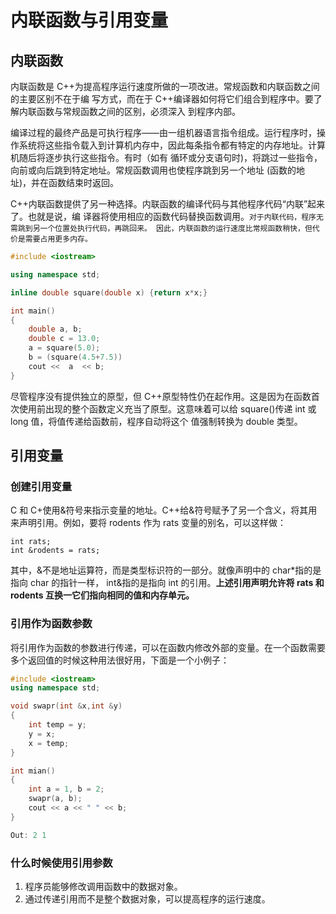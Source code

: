 # 内联函数与引用变量

## 内联函数

内联函数是 C++为提高程序运行速度所做的一项改进。常规函数和内联函数之间的主要区别不在于编
写方式，而在于 C++编译器如何将它们组合到程序中。要了解内联函数与常规函数之间的区别，必须深入
到程序内部。

编译过程的最终产品是可执行程序——由一组机器语言指令组成。运行程序时，操作系统将这些指令载入到计算机内存中，因此每条指令都有特定的内存地址。计算机随后将逐步执行这些指令。有时（如有 循环或分支语句时)，将跳过一些指令，向前或向后跳到特定地址。常规函数调用也使程序跳到另一个地址 (函数的地址)，并在函数结束时返回。

C++内联函数提供了另一种选择。内联函数的编译代码与其他程序代码“内联”起来了。也就是说，编
译器将使用相应的函数代码替换函数调用。`对于内联代码，程序无需跳到另一个位置处执行代码，再跳回来。 因此，内联函数的运行速度比常规函数稍快，但代价是需要占用更多内存。`

```cpp
#include <iostream>

using namespace std;

inline double square(double x) {return x*x;}

int main()
{
	double a, b;
	double c = 13.0;
	a = square(5.0);
	b = (square(4.5+7.5))
	cout <<  a  << b;
}
```

尽管程序没有提供独立的原型，但 C++原型特性仍在起作用。这是因为在函数首次使用前出现的整个函数定义充当了原型。这意味着可以给 square()传递 int 或 long 值，将值传递给函数前，程序自动将这个 值强制转换为 double 类型。

## 引用变量

### 创建引用变量

C 和 C+使用&符号来指示变量的地址。C++给&符号赋予了另一个含义，将其用来声明引用。例如，要将 rodents 作为 rats 变量的别名，可以这样做：

```plain
int rats;
int &rodents = rats;
```

其中，&不是地址运算符，而是类型标识符的一部分。就像声明中的 char*指的是指向 char 的指针一样， int&指的是指向 int 的引用。**上述引用声明允许将 rats 和 rodents 互换一它们指向相同的值和内存单元。**

### 引用作为函数参数

将引用作为函数的参数进行传递，可以在函数内修改外部的变量。在一个函数需要多个返回值的时候这种用法很好用，下面是一个小例子：

```cpp
#include <iostream>
using namespace std;

void swapr(int &x,int &y)
{
	int temp = y;
	y = x;
	x = temp;
}

int mian()
{
	int a = 1, b = 2;
	swapr(a, b);
	cout << a << " " << b;
}

Out: 2 1
```

### 什么时候使用引用参数

1. 程序员能够修改调用函数中的数据对象。
2. 通过传递引用而不是整个数据对象，可以提高程序的运行速度。





